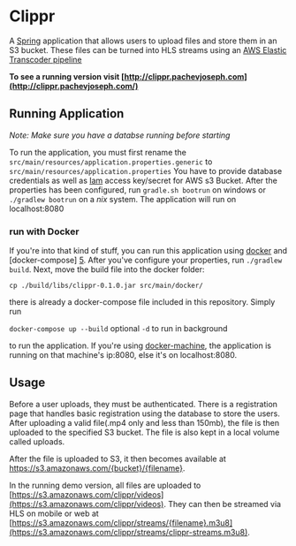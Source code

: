 # Clippr 

A [Spring][1] application that allows users to upload files and store them in an S3 bucket. 
These files can be turned into HLS streams using an [AWS Elastic Transcoder pipeline][2] 

**To see a running version visit [http://clippr.pachevjoseph.com](http://clippr.pachevjoseph.com/)**


## Running Application

*Note: Make sure you have a databse running before starting*

To run the application, you must first rename the `src/main/resources/application.properties.generic` to `src/main/resources/application.properties` 
You have to provide database credentials as well as [Iam][3] access key/secret for AWS s3 Bucket. After the properties has been configured,
run `gradle.sh bootrun` on windows or `./gradlew bootrun` on a *nix* system. The application will run on localhost:8080


### run with Docker

If you're into that kind of stuff, you can run this application using [docker][4]  and [docker-compose] [5]. After you've configure your properties, run `./gradlew build`. Next, 
move the build file into the docker folder: 

`cp ./build/libs/clippr-0.1.0.jar src/main/docker/`

there is already a docker-compose file included in this repository. Simply run 

`docker-compose up --build` optional `-d` to run in background

to run the application. If you're using [docker-machine][6], the application is running on that machine's ip:8080, else it's on localhost:8080. 


## Usage

Before a user uploads, they must be authenticated. There is a registration page that handles basic registration using the database to store the
users. After uploading a valid file(.mp4 only and less than 150mb), the file is then uploaded to the specified S3 bucket. The file is also kept in 
a local volume called uploads. 

After the file is uploaded to S3, it then becomes available at https://s3.amazonaws.com/{bucket}/{filename}. 

In the running demo version, all files are uploaded to [https://s3.amazonaws.com/clippr/videos](https://s3.amazonaws.com/clippr/videos). They can then be streamed
via HLS on mobile or web at [https://s3.amazonaws.com/clippr/streams/{filename}.m3u8](https://s3.amazonaws.com/clippr/streams/clippr-streams.m3u8).



[1]: https://spring.io

[2]: https://aws.amazon.com/elastictranscoder/
[3]: https://aws.amazon.com/iam/
[4]: https://www.docker.com/
[5]: https://docs.docker.com/compose/
[6]: https://docs.docker.com/machine/